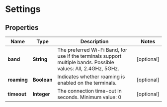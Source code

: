 

# Settings


## Properties

Name | Type | Description | Notes
------------ | ------------- | ------------- | -------------
**band** | **String** | The preferred Wi-Fi Band, for use if the terminals support multiple bands. Possible values: All, 2.4GHz, 5GHz. |  [optional]
**roaming** | **Boolean** | Indicates whether roaming is enabled on the terminals. |  [optional]
**timeout** | **Integer** | The connection time-out in seconds. Minimum value: 0 |  [optional]



